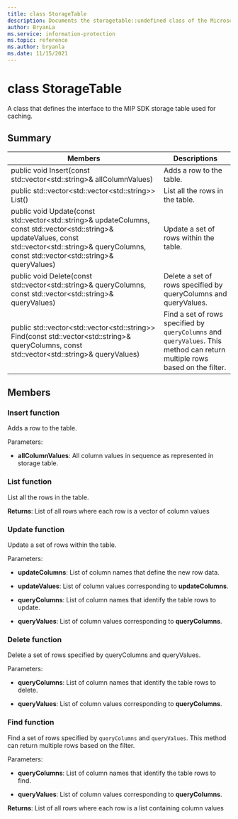 ```yaml
---
title: class StorageTable 
description: Documents the storagetable::undefined class of the Microsoft Information Protection (MIP) SDK.
author: BryanLa
ms.service: information-protection
ms.topic: reference
ms.author: bryanla
ms.date: 11/15/2021
---
```


# class StorageTable 
A class that defines the interface to the MIP SDK storage table used for caching.
  
## Summary
 Members                        | Descriptions                                
--------------------------------|---------------------------------------------
public void Insert(const std::vector\<std::string\>& allColumnValues)  |  Adds a row to the table.
public std::vector\<std::vector\<std::string\>\> List()  |  List all the rows in the table.
public void Update(const std::vector\<std::string\>& updateColumns, const std::vector\<std::string\>& updateValues, const std::vector\<std::string\>& queryColumns, const std::vector\<std::string\>& queryValues)  |  Update a set of rows within the table.
public void Delete(const std::vector\<std::string\>& queryColumns, const std::vector\<std::string\>& queryValues)  |  Delete a set of rows specified by queryColumns and queryValues.
public std::vector\<std::vector\<std::string\>\> Find(const std::vector\<std::string\>& queryColumns, const std::vector\<std::string\>& queryValues)  |  Find a set of rows specified by `queryColumns` and `queryValues`. This method can return multiple rows based on the filter.
  
## Members
  
### Insert function
Adds a row to the table.

Parameters:  
* **allColumnValues**: All column values in sequence as represented in storage table.


  
### List function
List all the rows in the table.

  
**Returns**: List of all rows where each row is a vector of column values
  
### Update function
Update a set of rows within the table.

Parameters:  
* **updateColumns**: List of column names that define the new row data. 


* **updateValues**: List of column values corresponding to **updateColumns**. 


* **queryColumns**: List of column names that identify the table rows to update. 


* **queryValues**: List of column values corresponding to **queryColumns**.


  
### Delete function
Delete a set of rows specified by queryColumns and queryValues.

Parameters:  
* **queryColumns**: List of column names that identify the table rows to delete. 


* **queryValues**: List of column values corresponding to **queryColumns**.


  
### Find function
Find a set of rows specified by `queryColumns` and `queryValues`. This method can return multiple rows based on the filter.

Parameters:  
* **queryColumns**: List of column names that identify the table rows to find. 


* **queryValues**: List of column values corresponding to **queryColumns**.



  
**Returns**: List of all rows where each row is a list containing column values